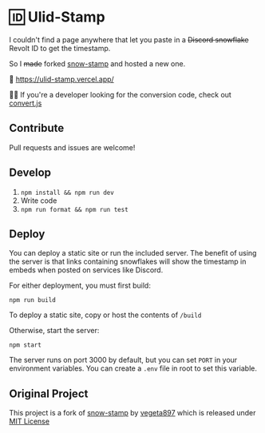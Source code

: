 # 🆔 Ulid-Stamp

I couldn't find a page anywhere that let you paste in a ~~Discord snowflake~~ Revolt ID to get the timestamp.

So I ~~made~~ forked [snow-stamp](https://github.com/vegeta897/snow-stamp) and hosted a new one.

🔗 https://ulid-stamp.vercel.app/

👩‍💻 If you're a developer looking for the conversion code, check out [convert.js](src/convert.js)

## Contribute

Pull requests and issues are welcome!

## Develop

1. `npm install && npm run dev`
2. Write code
3. `npm run format && npm run test`

## Deploy

You can deploy a static site or run the included server. The benefit of using the server is that links containing snowflakes will show the timestamp in embeds when posted on services like Discord.

For either deployment, you must first build:

`npm run build`

To deploy a static site, copy or host the contents of `/build`

Otherwise, start the server:

`npm start`

The server runs on port 3000 by default, but you can set `PORT` in your environment variables. You can create a `.env` file in root to set this variable.

## Original Project

This project is a fork of [snow-stamp](https://github.com/vegeta897/snow-stamp) by [vegeta897](https://github.com/vegeta897) which is released under [MIT License](https://github.com/vegeta897/snow-stamp/blob/main/LICENSE)
